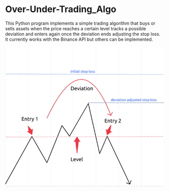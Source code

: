 # Over-Under-Trading_Algo
<p>This Python program implements a simple trading algorithm that buys or sells assets when the price reaches a certain level tracks a possible deviation and enters again once the deviation ends adjusting the stop loss. It currently works with the Binance API but others can be implemented.</p>

![Screenshot](deviation.png)
